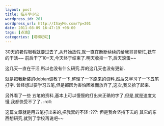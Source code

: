 ```yaml
--- 
layout: post
title: 临开学小记
wordpress_id: 201
wordpress_url: http://ISayMe.com/?p=201
date: 2011-08-09 16:47:19 +08:00
tags: [点滴]
categories: [唠唠叨叨]
---
```

30天的暑假眼看就要过去了,从开始放假,就一直在断断续续的给我哥哥帮忙,铣车的干活~~
前后干了10+天,今天终于结束了.明天收拾一下,后天滚蛋~~

这几天一直在干活,所以也没有什么研究.弄的这几天也没有更新.

就是把我新装的debian调教了一下,整理了一下原来的资料,然后又学习了一下五笔打字.
曾经想过要学习五笔,但是都因为害怕困难而放弃了,这次,我又拾了起来.

另外看了一些 五笔的资料,基本上可以慢慢的打出来正确的字了,但是,就是速度太慢,我都快受不了了. :roll: 

这篇文章就是用五笔打出来的,把我累的不轻 :???: 但是我会坚持下去的
其它的东西想研究,就到了学校再说吧~~
